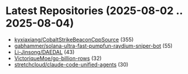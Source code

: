 # Latest Repositories (2025-08-02 .. 2025-08-04)

- [kyxiaxiang/CobaltStrikeBeaconCppSource](https://github.com/kyxiaxiang/CobaltStrikeBeaconCppSource) (355)
- [gabhammer/solana-ultra-fast-pumpfun-raydium-sniper-bot](https://github.com/gabhammer/solana-ultra-fast-pumpfun-raydium-sniper-bot) (55)
- [Li-Jinsong/DAEDAL](https://github.com/Li-Jinsong/DAEDAL) (43)
- [VictoriqueMoe/go-billion-rows](https://github.com/VictoriqueMoe/go-billion-rows) (32)
- [stretchcloud/claude-code-unified-agents](https://github.com/stretchcloud/claude-code-unified-agents) (30)
